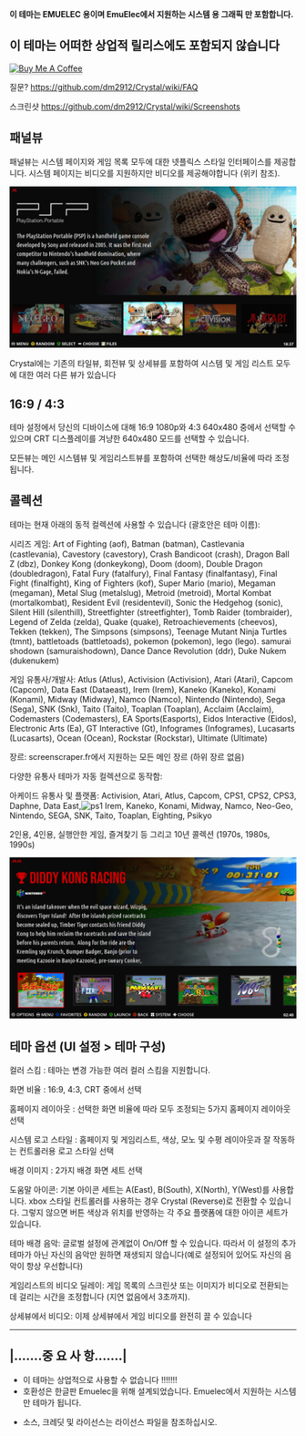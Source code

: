 **이 테마는 EMUELEC 용이며 EmuElec에서 지원하는 시스템 용 그래픽 만 포함합니다.**

## 이 테마는 어떠한 상업적 릴리스에도 포함되지 않습니다

<a href="https://www.buymeacoffee.com/e0lSjnd" target="_blank"><img src="https://www.buymeacoffee.com/assets/img/custom_images/orange_img.png" alt="Buy Me A Coffee" style="height: 41px !important;width: 174px !important;box-shadow: 0px 3px 2px 0px rgba(190, 190, 190, 0.5) !important;-webkit-box-shadow: 0px 3px 2px 0px rgba(190, 190, 190, 0.5) !important;" ></a>

질문? https://github.com/dm2912/Crystal/wiki/FAQ

스크린샷 https://github.com/dm2912/Crystal/wiki/Screenshots

## 패널뷰

패널뷰는 시스템 페이지와 게임 목록 모두에 대한 넷플릭스 스타일 인터페이스를 제공합니다. 시스템 페이지는 비디오를 지원하지만 비디오를 제공해야합니다 (위키 참조).

![alt text](https://github.com/dm2912/Crystal/blob/master/screens/panel-system.jpg?raw=true)

Crystal에는 기존의 타일뷰, 회전뷰 및 상세뷰를 포함하여 시스템 및 게임 리스트 모두에 대한 여러 다른 뷰가 있습니다

## 16:9 / 4:3

테마 설정에서 당신의 디바이스에 대해 16:9 1080p와 4:3 640x480 중에서 선택할 수 있으며 CRT 디스플레이를 겨냥한 640x480 모드를 선택할 수 있습니다.

모든뷰는 메인 시스템뷰 및 게임리스트뷰를 포함하여 선택한 해상도/비율에 따라 조정됩니다.

## 콜렉션

테마는 현재 아래의 동적 컬렉션에 사용할 수 있습니다 (괄호안은 테마 이름):

시리즈 게임: Art of Fighting (aof), Batman (batman), Castlevania (castlevania), Cavestory (cavestory), Crash Bandicoot (crash), Dragon Ball Z (dbz), Donkey Kong (donkeykong), Doom (doom), Double Dragon (doubledragon), Fatal Fury (fatalfury), Final Fantasy (finalfantasy), Final Fight (finalfight),  King of Fighters (kof), Super Mario (mario), Megaman (megaman), Metal Slug (metalslug), Metroid (metroid), Mortal Kombat (mortalkombat), Resident Evil (residentevil), Sonic the Hedgehog (sonic), Silent Hill (silenthill), Streetfighter (streetfighter), Tomb Raider (tombraider), Legend of Zelda (zelda), Quake (quake), Retroachievements (cheevos), Tekken (tekken), The Simpsons (simpsons), Teenage Mutant Ninja Turtles (tmnt), battletoads (battletoads), pokemon (pokemon), lego (lego). samurai shodown (samuraishodown), Dance Dance Revolution (ddr), Duke Nukem (dukenukem)

게임 유통사/개발사: Atlus (Atlus), Activision (Activision), Atari (Atari), Capcom (Capcom), Data East (Dataeast), Irem (Irem), Kaneko (Kaneko), Konami (Konami), Midway (Midway), Namco (Namco), Nintendo (Nintendo), Sega (Sega), SNK (Snk), Taito (Taito), Toaplan (Toaplan), Acclaim (Acclaim), Codemasters (Codemasters), EA Sports(Easports), Eidos Interactive (Eidos), Electronic Arts (Ea), GT Interactive (Gt), Infogrames (Infogrames), Lucasarts (Lucasarts), Ocean (Ocean), Rockstar (Rockstar), Ultimate (Ultimate)

장르: screenscraper.fr에서 지원하는 모든 메인 장르 (하위 장르 없음)

다양한 유통사 테마가 자동 컬렉션으로 동작함:

아케이드 유통사 및 플랫폼: Activision, Atari, Atlus, Capcom, CPS1, CPS2, CPS3, Daphne, Data East,![ps1](https://github.com/coreelecemuelec/es-theme-lzgames/assets/130667604/d33c5adf-2dc7-40b4-920b-c3a30ccec18d)
 Irem, Kaneko, Konami, Midway, Namco, Neo-Geo, Nintendo, SEGA, SNK, Taito, Toaplan, Eighting, Psikyo

2인용, 4인용, 실행안한 게임, 즐겨찾기 등 그리고 10년 콜렉션 (1970s, 1980s, 1990s)

![alt text](https://github.com/dm2912/Crystal/blob/master/screens/panel-gamelist.jpg?raw=true)

## 테마 옵션 (UI 설정 > 테마 구성)

컬러 스킴 : 테마는 변경 가능한 여러 컬러 스킴을 지원합니다.

화면 비율 : 16:9, 4:3, CRT 중에서 선택

홈페이지 레이아웃 : 선택한 화면 비율에 따라 모두 조정되는 5가지 홈페이지 레이아웃 선택

시스템 로고 스타일 : 홈페이지 및 게임리스트, 색상, 모노 및 수평 레이아웃과 잘 작동하는 컨트롤러용 로고 스타일 선택

배경 이미지 : 2가지 배경 화면 세트 선택

도움말 아이콘: 기본 아이콘 세트는 A(East), B(South), X(North), Y(West)를 사용합니다. xbox 스타일 컨트롤러를 사용하는 경우 Crystal (Reverse)로 전환할 수 있습니다. 그렇지 않으면 버튼 색상과 위치를 반영하는 각 주요 플랫폼에 대한 아이콘 세트가 있습니다.

테마 배경 음악: 글로벌 설정에 관계없이 On/Off 할 수 있습니다. 따라서 이 설정의 추가 테마가 아닌 자신의 음악만 원하면 재생되지 않습니다(예로 설정되어 있어도 자신의 음악이 항상 우선합니다)

게임리스트의 비디오 딜레이: 게임 목록의 스크린샷 또는 이미지가 비디오로 전환되는 데 걸리는 시간을 조정합니다 (지연 없음에서 3초까지).

상세뷰에서 비디오: 이제 상세뷰에서 게임 비디오를 완전히 끌 수 있습니다

---

## |.......중 요 사 항.......|

* 이 테마는 상업적으로 사용할 수 없습니다 !!!!!!!
* 호환성은 한글판 Emuelec을 위해 설계되었습니다. Emuelec에서 지원하는 시스템만 테마가 됩니다. 


+ 소스, 크레딧 및 라이선스는 라이선스 파일을 참조하십시오.

